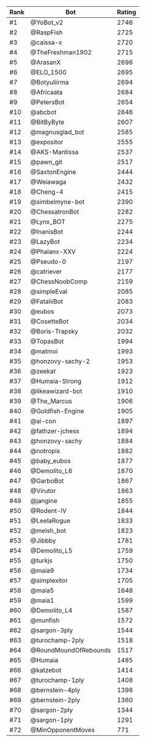 Rank|Bot|Rating
---|---|---
#1|@YoBot_v2|2746
#2|@RaspFish|2725
#3|@caissa-x|2720
#4|@TheFreshman1902|2715
#5|@ArasanX|2696
#6|@ELO_1500|2695
#7|@Botyuliirma|2694
#8|@Africaata|2684
#9|@PetersBot|2654
#10|@abcbot|2646
#11|@BitByByte|2607
#12|@magnusglad_bot|2585
#13|@expositor|2555
#14|@AKS-Mantissa|2537
#15|@pawn_git|2517
#16|@SaxtonEngine|2444
#17|@Weiawaga|2432
#18|@Cheng-4|2415
#19|@simbelmyne-bot|2390
#20|@ChessatronBot|2282
#21|@Lynx_BOT|2275
#22|@InanisBot|2244
#23|@LazyBot|2234
#24|@Phalanx-XXV|2224
#25|@Pseudo-0|2197
#26|@catriever|2177
#27|@ChessNoobComp|2159
#28|@simpleEval|2085
#29|@FataliiBot|2083
#30|@eubos|2073
#31|@CosetteBot|2034
#32|@Boris-Trapsky|2032
#33|@TopasBot|1994
#34|@matmoi|1993
#35|@honzovy-sachy-2|1953
#36|@zeekat|1923
#37|@Humaia-Strong|1912
#38|@likeawizard-bot|1910
#39|@The_Marcus|1906
#40|@Goldfish-Engine|1905
#41|@ai-con|1897
#42|@fathzer-jchess|1894
#43|@honzovy-sachy|1884
#44|@notropis|1882
#45|@baby_eubos|1877
#46|@Demolito_L6|1870
#47|@GarboBot|1867
#48|@Virutor|1863
#49|@jangine|1855
#50|@Rodent-IV|1844
#51|@LeelaRogue|1833
#52|@melsh_bot|1823
#53|@Jibbby|1781
#54|@Demolito_L5|1759
#55|@turkjs|1750
#56|@maia9|1734
#57|@simplexitor|1705
#58|@maia5|1648
#59|@maia1|1599
#60|@Demolito_L4|1587
#61|@munfish|1572
#62|@sargon-3ply|1544
#63|@turochamp-2ply|1518
#64|@RoundMoundOfRebounds|1517
#65|@Humaia|1485
#66|@katzebot|1414
#67|@turochamp-1ply|1408
#68|@bernstein-4ply|1398
#69|@bernstein-2ply|1360
#70|@sargon-2ply|1344
#71|@sargon-1ply|1291
#72|@MinOpponentMoves|771
